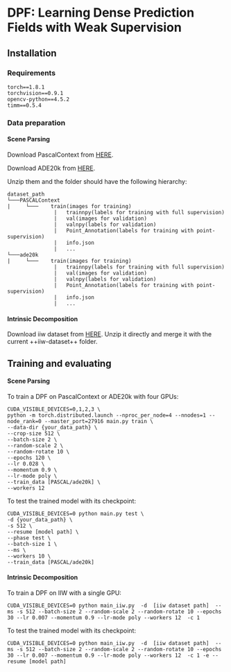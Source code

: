 # DPF: Learning Dense Prediction Fields with Weak Supervision


## Installation

### Requirements
    
    torch==1.8.1
    torchvision==0.9.1
    opencv-python==4.5.2
    timm==0.5.4

### Data preparation

#### Scene Parsing
Download PascalContext from [HERE](https://drive.google.com/file/d/13zPUAlmMrwWcDUNqO2CWyFQi28zxgf3J/view?usp=sharing). 

Download ADE20k from
[HERE](https://drive.google.com/file/d/1dV7C3Jc1lKIfWrj0_0KDw3rO04mV6aA1/view?usp=sharing).

Unzip them and the folder should have the following hierarchy:

    dataset_path
    └───PASCALContext
    |     └───    train(images for training)  
                   |   trainnpy(labels for training with full supervision)
                   |   val(images for validation)
                   |   valnpy(labels for validation)
                   |   Point_Annotation(labels for training with point-supervision)
                   |   info.json
                   |   ...
    └───ade20k
    |     └───    train(images for training)  
                   |   trainnpy(labels for training with full supervision)
                   |   val(images for validation)
                   |   valnpy(labels for validation)
                   |   Point_Annotation(labels for training with point-supervision)
                   |   info.json
                   |   ...


#### Intrinsic Decomposition

Download iiw dataset from [HERE](labelmaterial.s3.amazonaws.com/release/iiw-dataset-release-0.zip). Unzip it directly and merge it with the current ++iiw-dataset++ folder.

## Training and evaluating

#### Scene Parsing 
To train a DPF on PascalContext or ADE20k with four GPUs:

    CUDA_VISIBLE_DEVICES=0,1,2,3 \
    python -m torch.distributed.launch --nproc_per_node=4 --nnodes=1 --node_rank=0 --master_port=27916 main.py train \
    --data-dir {your_data_path} \
    --crop-size 512 \
    --batch-size 2 \
    --random-scale 2 \
    --random-rotate 10 \
    --epochs 120 \
    --lr 0.028 \
    --momentum 0.9 \
    --lr-mode poly \
    --train_data [PASCAL/ade20k] \
    --workers 12 

To test the trained model with its checkpoint:

    
    CUDA_VISIBLE_DEVICES=0 python main.py test \
    -d {your_data_path} \
    -s 512 \
    --resume [model path] \
    --phase test \
    --batch-size 1 \
    --ms \
    --workers 10 \
    --train_data [PASCAL/ade20k]


#### Intrinsic Decomposition
To train a DPF on IIW with a single GPU:

    CUDA_VISIBLE_DEVICES=0 python main_iiw.py  -d  [iiw dataset path]  --ms -s 512 --batch-size 2 --random-scale 2 --random-rotate 10 --epochs 30 --lr 0.007 --momentum 0.9 --lr-mode poly --workers 12  -c 1
    
To test the trained model with its checkpoint:

    CUDA_VISIBLE_DEVICES=0 python main_iiw.py  -d  [iiw dataset path]  --ms -s 512 --batch-size 2 --random-scale 2 --random-rotate 10 --epochs 30 --lr 0.007 --momentum 0.9 --lr-mode poly --workers 12  -c 1 -e --resume [model path]

